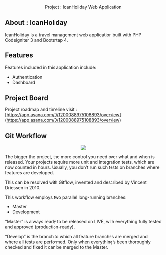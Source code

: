 <p align="center">
<a >Project : IcanHoliday Web Application</a>
</p>

## About : IcanHoliday
IcanHoliday is a travel management web application built with PHP Codeigniter 3 and Bootsrtap 4.

## Features

Features included in this application include:

- Authentication
- Dashboard

## Project Board

Project roadmap and timeline visit : [https://app.asana.com/0/1200088975108893/overview] (https://app.asana.com/0/1200088975108893/overview)

## Git Workflow

<p align="center"><img src="https://buddy.works/blog/images/gitflow.png"></p>

The bigger the project, the more control you need over what and when is released. Your projects require more unit and integration tests, which are now counted in hours. Usually, you don’t run such tests on branches where features are developed.

This can be resolved with Gitflow, invented and described by Vincent Driessen in 2010.

This workflow employs two parallel long-running branches:
- Master
- Development

“Master” is always ready to be released on LIVE, with everything fully tested and approved (production-ready).

“Develop” is the branch to which all feature branches are merged and where all tests are performed. Only when everything’s been thoroughly checked and fixed it can be merged to the Master.


